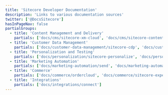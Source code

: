 ```yaml
---
title: 'Sitecore Developer Documentation'
description: 'Links to various documentation sources'
twitter: ['@DocsSitecore']
hasInPageNav: false
partialGroups:
  - title: 'Content Management and Delivery'
    partials: ['docs/cms/sitecore-xm-cloud', 'docs/cms/sitecore-content-hub', 'docs/cms/headless', 'docs/cms/sitecore-experience-manager']
  - title: 'Customer Data Management'
    partials: ['docs/customer-data-management/sitecore-cdp', 'docs/customer-data-management/sitecore-experience-platform']
  - title: 'Personalization and Testing'
    partials: ['docs/personalization/sitecore-personalize', 'docs/personalization/sitecore-experience-platform']
  - title: 'Marketing Automation'
    partials: ['docs/marketing-automation/send', 'docs/marketing-automation/moosend', 'docs/marketing-automation/sitecore-experience-platform']
  - title: 'Commerce'
    partials: ['docs/commerce/ordercloud', 'docs/commerce/sitecore-experience-commerce', 'docs/commerce/discover']
  - title: 'Integrations'
    partials: ['docs/integrations/connect']
---
```

